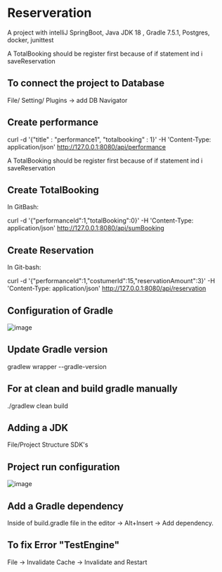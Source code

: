 # Reserveration

A project with intelliJ SpringBoot, Java JDK 18 , Gradle 7.5.1, Postgres, docker, junittest

A TotalBooking should be register first because of if statement ind i saveReservation

## To connect the project to Database
File/ Setting/ Plugins -> add DB Navigator

## Create performance 
curl -d '{"title" : "performance1", "totalbooking" : 1}' -H 'Content-Type: application/json' http://127.0.0.1:8080/api/performance

A TotalBooking should be register first because of if statement ind i saveReservation

## Create TotalBooking 

In GitBash:

curl -d '{"performanceId":1,"totalBooking":0}' -H 'Content-Type: application/json' http://127.0.0.1:8080/api/sumBooking

## Create Reservation 

In Git-bash:

curl -d '{"performanceId":1,"costumerId":15,"reservationAmount":3}' -H 'Content-Type: application/json' http://127.0.0.1:8080/api/reservation
## Configuration of Gradle

![image](https://user-images.githubusercontent.com/72239384/222308815-597bb045-3e70-450c-8bc4-ba86a48228e8.png)

## Update Gradle version

gradlew wrapper --gradle-version <gradle-version>

## For at clean and build gradle manually

./gradlew clean build

## Adding a JDK

File/Project Structure SDK's 

## Project run configuration 

![image](https://user-images.githubusercontent.com/72239384/222249108-58e2c0a7-d278-470d-b3c9-d61fd47a1044.png)

## Add a Gradle dependency
Inside of build.gradle file in the editor -> Alt+Insert -> Add dependency.

## To fix Error "TestEngine"
File -> Invalidate Cache -> Invalidate and Restart